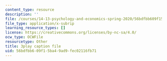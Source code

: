 ```yaml
---
content_type: resource
description: ''
file: /courses/14-13-psychology-and-economics-spring-2020/56bdfbb609f15ba49ad9fec02116fb71_iNqssktTto.srt
file_type: application/x-subrip
learning_resource_types: []
license: https://creativecommons.org/licenses/by-nc-sa/4.0/
ocw_type: OCWFile
resourcetype: Other
title: 3play caption file
uid: 56bdfbb6-09f1-5ba4-9ad9-fec02116fb71
---
```

